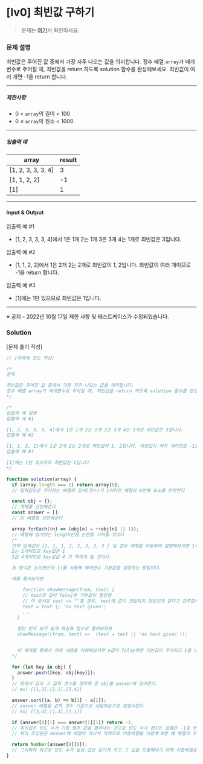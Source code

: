 # [lv0] 최빈값 구하기

> 문제는 [여기](https://school.programmers.co.kr/learn/courses/30/lessons/120812)서 확인하세요.

### 문제 설명

<p>최빈값은 주어진 값 중에서 가장 자주 나오는 값을 의미합니다. 정수 배열 <code>array</code>가 매개변수로 주어질 때, 최빈값을 return 하도록 solution 함수를 완성해보세요. 최빈값이 여러 개면 -1을 return 합니다.</p>

<hr>

<h5>제한사항</h5>

<ul>
<li>0 &lt; <code>array</code>의 길이 &lt; 100</li>
<li>0&nbsp;≤&nbsp;<code>array</code>의 원소 &lt; 1000</li>
</ul>

<hr>

<h5>입출력 예</h5>
<table class="table">
        <thead><tr>
<th>array</th>
<th>result</th>
</tr>
</thead>
        <tbody><tr>
<td>[1, 2, 3, 3, 3, 4]</td>
<td>3</td>
</tr>
<tr>
<td>[1, 1, 2, 2]</td>
<td>-1</td>
</tr>
<tr>
<td>[1]</td>
<td>1</td>
</tr>
</tbody>
      </table>
<hr>

#### Input & Output

<p>입출력 예 #1</p>

<ul>
<li>[1, 2, 3, 3, 3, 4]에서 1은 1개 2는 1개 3은 3개 4는 1개로 최빈값은 3입니다.</li>
</ul>

<p>입출력 예 #2</p>

<ul>
<li>[1, 1, 2, 2]에서 1은 2개 2는 2개로 최빈값이 1, 2입니다. 최빈값이 여러 개이므로 -1을 return 합니다.</li>
</ul>

<p>입출력 예 #3</p>

<ul>
<li>[1]에는 1만 있으므로 최빈값은 1입니다.</li>
</ul>

<hr>

<p>※ 공지 - 2022년 10월 17일 제한 사항 및 테스트케이스가 수정되었습니다.</p>

### Solution

[문제 풀이 작성]

```javascript
// [아래에 코드 작성]

/*
문제

최빈값은 주어진 값 중에서 가장 자주 나오는 값을 의미합니다. 
정수 배열 array가 매개변수로 주어질 때, 최빈값을 return 하도록 solution 함수를 완성해보세요. 최빈값이 여러 개면 -1을 return 합니다.
*/

/* 
입출력 예 설명
입출력 예 #1

[1, 2, 3, 3, 3, 4]에서 1은 1개 2는 1개 3은 3개 4는 1개로 최빈값은 3입니다.
입출력 예 #2

[1, 1, 2, 2]에서 1은 2개 2는 2개로 최빈값이 1, 2입니다. 최빈값이 여러 개이므로 -1을 return 합니다.
입출력 예 #3

[1]에는 1만 있으므로 최빈값은 1입니다.
*/

function solution(array) {
  if (array.length === 1) return array[0];
  // 입력값으로 주어지는 배열의 길이(갯수)가 1이라면 배열의 0번째 요소를 반환한다

  const obj = {};
  // 객체를 선언해준다
  const answer = [];
  // 빈 배열을 선언해준다

  array.forEach((n) => (obj[n] = ++obj[n] || 1));
  // 배멸에 담겨있는 length만큼 순환을 시켜줄 것이다
  /* 
  만약 입력값이 [1, 1, 1, 2, 3, 3, 3, 3 ] 일 경우 객체를 이용하여 설명해보자면 1이라는 값이 3개 주어지므로 key값이 3이 찍히게 된다. 
  2는 1개이므로 key값은 1
  3은 4개이므로 key값은 4 가 찍히게 될 것이다.

  위 방식은 논리연산자 ||를 사용해 매개변수 기본값을 설정하는 방법이다.

  예를 들어보자면

      function showMessage(from, text) {
      // text의 값이 falsy면 기본값이 할당됨
      // 이 방식은 text == ""일 경우, text에 값이 전달되지 않은것과 같다고 간주합니다..
      text = text || 'no text given';
      ...
    }

    일단 먼저 보기 쉽게 화살표 함수로 풀어보자면
    showMessage((from, text) =>  (text = text || 'no text given')); 


    이 예제를 통해서 위의 내용을 이해해보자면 n값이 falsy하면 기본값이 주어지고 1을 내뱉는다. 그런식으로 배열의 마지막 순서까지 순환해주게 된다.
  */

  for (let key in obj) {
    answer.push([key, obj[key]]);
  }
  // 위에서 값과 그 값의 갯수를 정의해 준 obj를 answer에 담아준다.
  // ex) [[1,3],[2,1],[3,4]]

  answer.sort((a, b) => b[1] - a[1]);
  // answer 배열을 값의 갯수 기준으로 내림차순으로 정렬시킨다.
  // ex) [[3,4],[1,3],[2,1]]

  if (answer[0][1] === answer[1][1]) return -1;
  // 최빈값은 빈도 수가 가장 많은 값을 뽑아내는 것으로 빈도 수가 겹치는 값들은 -1로 반환시켜준다.
  // 위의 조건문은 answer에 배열이 하나씩 찍히므로 이중배열을 이용해 0번 째 배열의 두번 째에 위치한 key값을 뽑았을 때 값이 같은 경우 -1로 반환시키라는 것이다.

  return Number(answer[0][0]);
  // 그리하여 최고로 빈도 수가 높은 값만 남기게 되고 그 값을 도출해내기 위해 이중배열로 answer의 첫 번째 요소의 첫 번째 값을 불러오면 빈도 수가 가장 많았던 수를 뽑아낼 수 있게된다.
}
```
